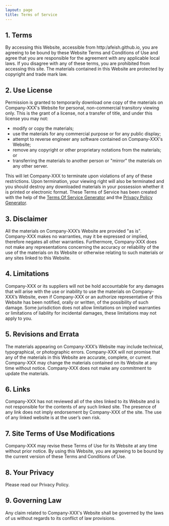 ```yaml
---
layout: page
title: Terms of Service
---
```


## 1\. Terms

By accessing this Website, accessible from http:/afeish.github.io, you are agreeing to be bound by these Website Terms and Conditions of Use and agree that you are responsible for the agreement with any applicable local laws. If you disagree with any of these terms, you are prohibited from accessing this site. The materials contained in this Website are protected by copyright and trade mark law.

## 2\. Use License

Permission is granted to temporarily download one copy of the materials on Company-XXX's Website for personal, non-commercial transitory viewing only. This is the grant of a license, not a transfer of title, and under this license you may not:

- modify or copy the materials;
- use the materials for any commercial purpose or for any public display;
- attempt to reverse engineer any software contained on Company-XXX's Website;
- remove any copyright or other proprietary notations from the materials; or
- transferring the materials to another person or "mirror" the materials on any other server.

This will let Company-XXX to terminate upon violations of any of these restrictions. Upon termination, your viewing right will also be terminated and you should destroy any downloaded materials in your possession whether it is printed or electronic format. These Terms of Service has been created with the help of the [Terms Of Service Generator](https://www.termsofservicegenerator.net) and the [Privacy Policy Generator](https://www.generateprivacypolicy.com).

## 3\. Disclaimer

All the materials on Company-XXX’s Website are provided "as is". Company-XXX makes no warranties, may it be expressed or implied, therefore negates all other warranties. Furthermore, Company-XXX does not make any representations concerning the accuracy or reliability of the use of the materials on its Website or otherwise relating to such materials or any sites linked to this Website.

## 4\. Limitations

Company-XXX or its suppliers will not be hold accountable for any damages that will arise with the use or inability to use the materials on Company-XXX’s Website, even if Company-XXX or an authorize representative of this Website has been notified, orally or written, of the possibility of such damage. Some jurisdiction does not allow limitations on implied warranties or limitations of liability for incidental damages, these limitations may not apply to you.

## 5\. Revisions and Errata

The materials appearing on Company-XXX’s Website may include technical, typographical, or photographic errors. Company-XXX will not promise that any of the materials in this Website are accurate, complete, or current. Company-XXX may change the materials contained on its Website at any time without notice. Company-XXX does not make any commitment to update the materials.

## 6\. Links

Company-XXX has not reviewed all of the sites linked to its Website and is not responsible for the contents of any such linked site. The presence of any link does not imply endorsement by Company-XXX of the site. The use of any linked website is at the user’s own risk.

## 7\. Site Terms of Use Modifications

Company-XXX may revise these Terms of Use for its Website at any time without prior notice. By using this Website, you are agreeing to be bound by the current version of these Terms and Conditions of Use.

## 8\. Your Privacy

Please read our Privacy Policy.

## 9\. Governing Law

Any claim related to Company-XXX's Website shall be governed by the laws of us without regards to its conflict of law provisions.
